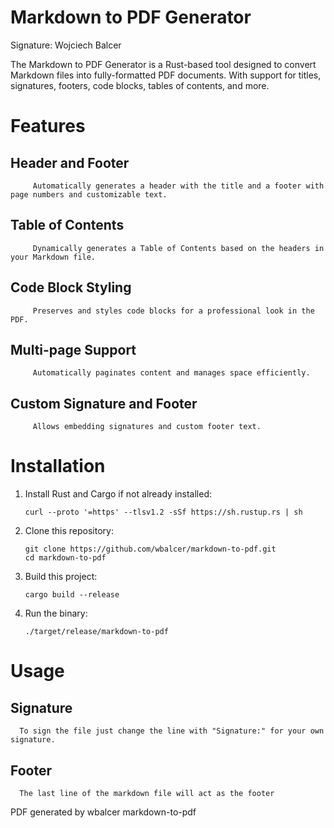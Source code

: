 # Markdown to PDF Generator

Signature: Wojciech Balcer

The Markdown to PDF Generator is a Rust-based tool designed to convert Markdown files into fully-formatted PDF documents. With support for titles, signatures, footers, code blocks, tables of contents, and more.

# Features

## Header and Footer 
         Automatically generates a header with the title and a footer with page numbers and customizable text.
## Table of Contents 
         Dynamically generates a Table of Contents based on the headers in your Markdown file.
## Code Block Styling
         Preserves and styles code blocks for a professional look in the PDF.
## Multi-page Support 
         Automatically paginates content and manages space efficiently.
## Custom Signature and Footer
         Allows embedding signatures and custom footer text.


# Installation

1. Install Rust and Cargo if not already installed:
   ```
   curl --proto '=https' --tlsv1.2 -sSf https://sh.rustup.rs | sh
   ```
2. Clone this repository:
   ```
   git clone https://github.com/wbalcer/markdown-to-pdf.git
   cd markdown-to-pdf
   ```
3. Build this project:
   ```
   cargo build --release
   ```
4. Run the binary:
   ```
   ./target/release/markdown-to-pdf
   ```
# Usage

## Signature
      To sign the file just change the line with "Signature:" for your own signature.

## Footer
      The last line of the markdown file will act as the footer

PDF generated by wbalcer markdown-to-pdf